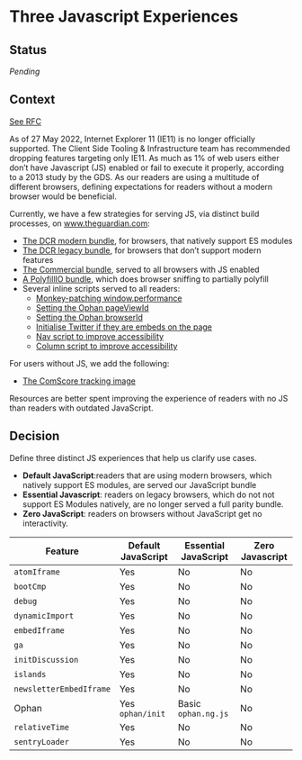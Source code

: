 # Three Javascript Experiences

## Status

_Pending_

## Context

[See RFC](https://docs.google.com/document/d/1Fhu_g4Q9-a18jWftnGt1n6Scn8x88X-7jX2Ygr8LJrk/edit)

As of 27 May 2022, Internet Explorer 11 (IE11) is no longer officially supported.
The Client Side Tooling & Infrastructure team has recommended dropping features targeting only IE11.
As much as 1% of web users either don’t have Javascript (JS) enabled or fail to execute it properly,
according to a 2013 study by the GDS. As our readers are using a multitude of different browsers,
defining expectations for readers without a modern browser would be beneficial.

Currently, we have a few strategies for serving JS, via distinct build processes, on www.theguardian.com:
- [The DCR modern bundle](https://github.com/guardian/dotcom-rendering/blob/88284f57956f1f021255800fb725d889bae8b44e/dotcom-rendering/scripts/webpack/webpack.config.browser.js#L17-L114),
  for browsers, that natively support ES modules
- [The DCR legacy bundle](https://github.com/guardian/dotcom-rendering/blob/88284f57956f1f021255800fb725d889bae8b44e/dotcom-rendering/scripts/webpack/webpack.config.browser.js#L17-L114),
  for browsers that don’t support modern features
- [The Commercial bundle](https://github.com/guardian/frontend/blob/70ee8608928e132d409188ce010ab4260f954c56/webpack.config.commercial.prod.js#L9-L32),
  served to all browsers with JS enabled
- [A PolyfillIO bundle](https://github.com/guardian/dotcom-rendering/blob/88284f57956f1f021255800fb725d889bae8b44e/dotcom-rendering/src/web/server/articleToHtml.tsx#L102-L103),
  which does browser sniffing to partially polyfill
- Several inline scripts served to all readers:
  - [Monkey-patching window.performance](https://github.com/guardian/dotcom-rendering/blob/88284f57956f1f021255800fb725d889bae8b44e/dotcom-rendering/src/web/server/articleTemplate.ts#L208-L214)
  - [Setting the Ophan pageViewId](https://github.com/guardian/dotcom-rendering/blob/88284f57956f1f021255800fb725d889bae8b44e/dotcom-rendering/src/web/server/articleTemplate.ts#L216-L239)
  - [Setting the Ophan browserId](https://github.com/guardian/dotcom-rendering/blob/88284f57956f1f021255800fb725d889bae8b44e/dotcom-rendering/src/web/server/articleTemplate.ts#L241-L264)
  - [Initialise Twitter if they are embeds on the page](https://github.com/guardian/dotcom-rendering/blob/88284f57956f1f021255800fb725d889bae8b44e/dotcom-rendering/src/web/server/articleTemplate.ts#L274-L276)
  - [Nav script to improve accessibility](https://github.com/guardian/dotcom-rendering/blob/88284f57956f1f021255800fb725d889bae8b44e/dotcom-rendering/src/web/components/Nav/Nav.tsx#L84-L160)
  - [Column script to improve accessibility](https://github.com/guardian/dotcom-rendering/blob/88284f57956f1f021255800fb725d889bae8b44e/dotcom-rendering/src/web/components/Nav/ExpandedMenu/Column.tsx#L207-L223)

For users without JS, we add the following:
- [The ComScore tracking image](https://github.com/guardian/dotcom-rendering/blob/88284f57956f1f021255800fb725d889bae8b44e/dotcom-rendering/src/web/server/articleTemplate.ts#L279-L283)

Resources are better spent improving the experience of readers with no JS than readers with outdated JavaScript. 


## Decision

Define three distinct JS experiences that help us clarify use cases.
- **Default JavaScript**:readers that are using modern browsers, which natively support ES modules, are served our JavaScript bundle
- **Essential Javascript**: readers on legacy browsers, which do not not support ES Modules natively, are no longer served a full parity bundle.
- **Zero JavaScript**: readers on browsers without JavaScript get no interactivity.

| Feature         | Default JavaScript | Essential JavaScript | Zero Javascript |
|-----------------|--------------------|----------------------|-----------------|
| `atomIframe`    | Yes                | No                   | No              |
| `bootCmp`       | Yes                | No                   | No              |
| `debug`         | Yes                | No                   | No              |
| `dynamicImport` | Yes                | No                   | No              |
| `embedIframe`   | Yes                | No                   | No              |
| `ga`            | Yes                | No                   | No              |
| `initDiscussion`| Yes                | No                   | No              |
| `islands`       | Yes                | No                   | No              |
| `newsletterEmbedIframe`| Yes         | No                   | No              |
| Ophan           | Yes `ophan/init`   | Basic `ophan.ng.js`  | No              |
| `relativeTime`  | Yes                | No                   | No              |
| `sentryLoader`  | Yes                | No                   | No              |


